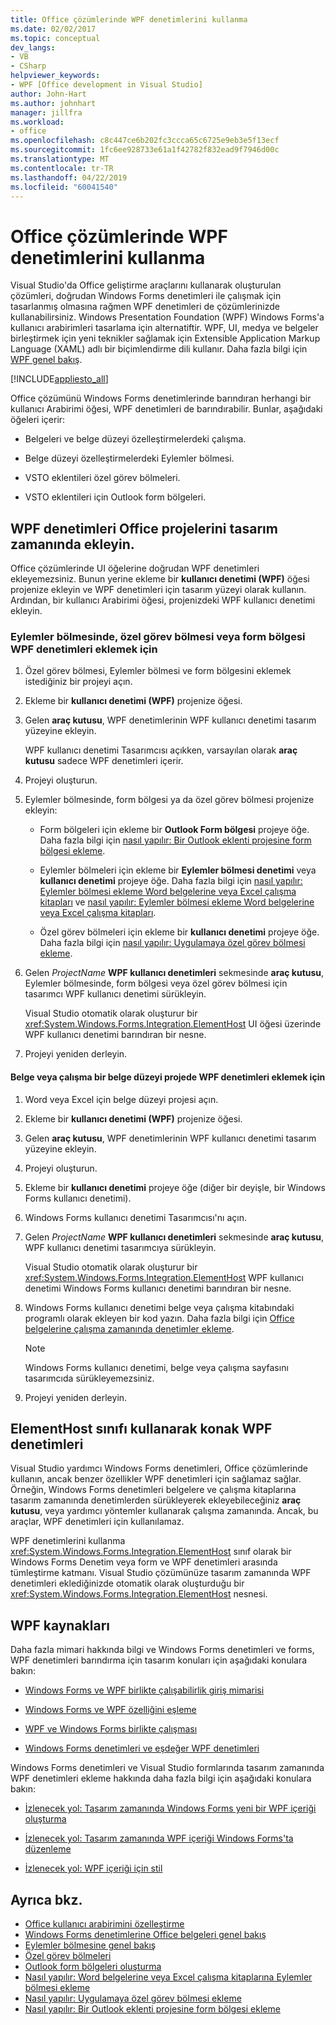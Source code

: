 ```yaml
---
title: Office çözümlerinde WPF denetimlerini kullanma
ms.date: 02/02/2017
ms.topic: conceptual
dev_langs:
- VB
- CSharp
helpviewer_keywords:
- WPF [Office development in Visual Studio]
author: John-Hart
ms.author: johnhart
manager: jillfra
ms.workload:
- office
ms.openlocfilehash: c8c447ce6b202fc3ccca65c6725e9eb3e5f13ecf
ms.sourcegitcommit: 1fc6ee928733e61a1f42782f832ead9f7946d00c
ms.translationtype: MT
ms.contentlocale: tr-TR
ms.lasthandoff: 04/22/2019
ms.locfileid: "60041540"
---
```

# <a name="use-wpf-controls-in-office-solutions"></a>Office çözümlerinde WPF denetimlerini kullanma

Visual Studio'da Office geliştirme araçlarını kullanarak oluşturulan çözümleri, doğrudan Windows Forms denetimleri ile çalışmak için tasarlanmış olmasına rağmen WPF denetimleri de çözümlerinizde kullanabilirsiniz. Windows Presentation Foundation (WPF) Windows Forms'a kullanıcı arabirimleri tasarlama için alternatiftir. WPF, UI, medya ve belgeler birleştirmek için yeni teknikler sağlamak için Extensible Application Markup Language (XAML) adlı bir biçimlendirme dili kullanır. Daha fazla bilgi için [WPF genel bakış](../designers/introduction-to-wpf.md).

[!INCLUDE[appliesto_all](../vsto/includes/appliesto-all-md.md)]

Office çözümünü Windows Forms denetimlerinde barındıran herhangi bir kullanıcı Arabirimi öğesi, WPF denetimleri de barındırabilir. Bunlar, aşağıdaki öğeleri içerir:

- Belgeleri ve belge düzeyi özelleştirmelerdeki çalışma.

- Belge düzeyi özelleştirmelerdeki Eylemler bölmesi.

- VSTO eklentileri özel görev bölmeleri.

- VSTO eklentileri için Outlook form bölgeleri.

## <a name="add-wpf-controls-to-office-projects-at-design-time"></a>WPF denetimleri Office projelerini tasarım zamanında ekleyin.

Office çözümlerinde UI öğelerine doğrudan WPF denetimleri ekleyemezsiniz. Bunun yerine ekleme bir **kullanıcı denetimi (WPF)** öğesi projenize ekleyin ve WPF denetimleri için tasarım yüzeyi olarak kullanın. Ardından, bir kullanıcı Arabirimi öğesi, projenizdeki WPF kullanıcı denetimi ekleyin.

### <a name="to-add-wpf-controls-to-an-actions-pane-custom-task-pane-or-form-region"></a>Eylemler bölmesinde, özel görev bölmesi veya form bölgesi WPF denetimleri eklemek için

1. Özel görev bölmesi, Eylemler bölmesi ve form bölgesini eklemek istediğiniz bir projeyi açın.

2. Ekleme bir **kullanıcı denetimi (WPF)** projenize öğesi.

3. Gelen **araç kutusu**, WPF denetimlerinin WPF kullanıcı denetimi tasarım yüzeyine ekleyin.

     WPF kullanıcı denetimi Tasarımcısı açıkken, varsayılan olarak **araç kutusu** sadece WPF denetimleri içerir.

4. Projeyi oluşturun.

5. Eylemler bölmesinde, form bölgesi ya da özel görev bölmesi projenize ekleyin:

    - Form bölgeleri için ekleme bir **Outlook Form bölgesi** projeye öğe. Daha fazla bilgi için [nasıl yapılır: Bir Outlook eklenti projesine form bölgesi ekleme](../vsto/how-to-add-a-form-region-to-an-outlook-add-in-project.md).

    - Eylemler bölmeleri için ekleme bir **Eylemler bölmesi denetimi** veya **kullanıcı denetimi** projeye öğe. Daha fazla bilgi için [nasıl yapılır: Eylemler bölmesi ekleme Word belgelerine veya Excel çalışma kitapları](../vsto/how-to-add-an-actions-pane-to-word-documents-or-excel-workbooks.md) ve [nasıl yapılır: Eylemler bölmesi ekleme Word belgelerine veya Excel çalışma kitapları](../vsto/how-to-add-an-actions-pane-to-word-documents-or-excel-workbooks.md).

    - Özel görev bölmeleri için ekleme bir **kullanıcı denetimi** projeye öğe. Daha fazla bilgi için [nasıl yapılır: Uygulamaya özel görev bölmesi ekleme](../vsto/how-to-add-a-custom-task-pane-to-an-application.md).

6. Gelen *ProjectName* **WPF kullanıcı denetimleri** sekmesinde **araç kutusu**, Eylemler bölmesinde, form bölgesi veya özel görev bölmesi için tasarımcı WPF kullanıcı denetimi sürükleyin.

     Visual Studio otomatik olarak oluşturur bir <xref:System.Windows.Forms.Integration.ElementHost> UI öğesi üzerinde WPF kullanıcı denetimi barındıran bir nesne.

7. Projeyi yeniden derleyin.

#### <a name="to-add-wpf-controls-to-a-document-or-worksheet-in-a-document-level-project"></a>Belge veya çalışma bir belge düzeyi projede WPF denetimleri eklemek için

1. Word veya Excel için belge düzeyi projesi açın.

2. Ekleme bir **kullanıcı denetimi (WPF)** projenize öğesi.

3. Gelen **araç kutusu**, WPF denetimlerinin WPF kullanıcı denetimi tasarım yüzeyine ekleyin.

4. Projeyi oluşturun.

5. Ekleme bir **kullanıcı denetimi** projeye öğe (diğer bir deyişle, bir Windows Forms kullanıcı denetimi).

6. Windows Forms kullanıcı denetimi Tasarımcısı'nı açın.

7. Gelen *ProjectName* **WPF kullanıcı denetimleri** sekmesinde **araç kutusu**, WPF kullanıcı denetimi tasarımcıya sürükleyin.

     Visual Studio otomatik olarak oluşturur bir <xref:System.Windows.Forms.Integration.ElementHost> WPF kullanıcı denetimi Windows Forms kullanıcı denetimi barındıran bir nesne.

8. Windows Forms kullanıcı denetimi belge veya çalışma kitabındaki programlı olarak ekleyen bir kod yazın. Daha fazla bilgi için [Office belgelerine çalışma zamanında denetimler ekleme](../vsto/adding-controls-to-office-documents-at-run-time.md).

    > [!NOTE]
    > Windows Forms kullanıcı denetimi, belge veya çalışma sayfasını tasarımcıda sürükleyemezsiniz.

9. Projeyi yeniden derleyin.

## <a name="host-wpf-controls-by-using-the-elementhost-class"></a>ElementHost sınıfı kullanarak konak WPF denetimleri

Visual Studio yardımcı Windows Forms denetimleri, Office çözümlerinde kullanın, ancak benzer özellikler WPF denetimleri için sağlamaz sağlar. Örneğin, Windows Forms denetimleri belgelere ve çalışma kitaplarına tasarım zamanında denetimlerden sürükleyerek ekleyebileceğiniz **araç kutusu**, veya yardımcı yöntemler kullanarak çalışma zamanında. Ancak, bu araçlar, WPF denetimleri için kullanılamaz.

WPF denetimlerini kullanma <xref:System.Windows.Forms.Integration.ElementHost> sınıf olarak bir Windows Forms Denetim veya form ve WPF denetimleri arasında tümleştirme katmanı. Visual Studio çözümünüze tasarım zamanında WPF denetimleri eklediğinizde otomatik olarak oluşturduğu bir <xref:System.Windows.Forms.Integration.ElementHost> nesnesi.

## <a name="wpf-resources"></a>WPF kaynakları

Daha fazla mimari hakkında bilgi ve Windows Forms denetimleri ve forms, WPF denetimleri barındırma için tasarım konuları için aşağıdaki konulara bakın:

- [Windows Forms ve WPF birlikte çalışabilirlik giriş mimarisi](/dotnet/framework/wpf/advanced/windows-forms-and-wpf-interoperability-input-architecture)

- [Windows Forms ve WPF özelliğini eşleme](/dotnet/framework/wpf/advanced/windows-forms-and-wpf-property-mapping)

- [WPF ve Windows Forms birlikte çalışması](/dotnet/framework/wpf/advanced/wpf-and-windows-forms-interoperation)

- [Windows Forms denetimleri ve eşdeğer WPF denetimleri](/dotnet/framework/wpf/advanced/windows-forms-controls-and-equivalent-wpf-controls)

Windows Forms denetimleri ve Visual Studio formlarında tasarım zamanında WPF denetimleri ekleme hakkında daha fazla bilgi için aşağıdaki konulara bakın:

- [İzlenecek yol: Tasarım zamanında Windows Forms yeni bir WPF içeriği oluşturma](/dotnet/framework/winforms/advanced/walkthrough-creating-new-wpf-content-on-windows-forms-at-design-time)

- [İzlenecek yol: Tasarım zamanında WPF içeriği Windows Forms'ta düzenleme](/dotnet/framework/winforms/advanced/walkthrough-arranging-wpf-content-on-windows-forms-at-design-time)

- [İzlenecek yol: WPF içeriği için stil](/dotnet/framework/winforms/advanced/walkthrough-styling-wpf-content)

## <a name="see-also"></a>Ayrıca bkz.

- [Office kullanıcı arabirimini özelleştirme](../vsto/office-ui-customization.md)
- [Windows Forms denetimlerine Office belgeleri genel bakış](../vsto/windows-forms-controls-on-office-documents-overview.md)
- [Eylemler bölmesine genel bakış](../vsto/actions-pane-overview.md)
- [Özel görev bölmeleri](../vsto/custom-task-panes.md)
- [Outlook form bölgeleri oluşturma](../vsto/creating-outlook-form-regions.md)
- [Nasıl yapılır: Word belgelerine veya Excel çalışma kitaplarına Eylemler bölmesi ekleme](../vsto/how-to-add-an-actions-pane-to-word-documents-or-excel-workbooks.md)
- [Nasıl yapılır: Uygulamaya özel görev bölmesi ekleme](../vsto/how-to-add-a-custom-task-pane-to-an-application.md)
- [Nasıl yapılır: Bir Outlook eklenti projesine form bölgesi ekleme](../vsto/how-to-add-a-form-region-to-an-outlook-add-in-project.md)
